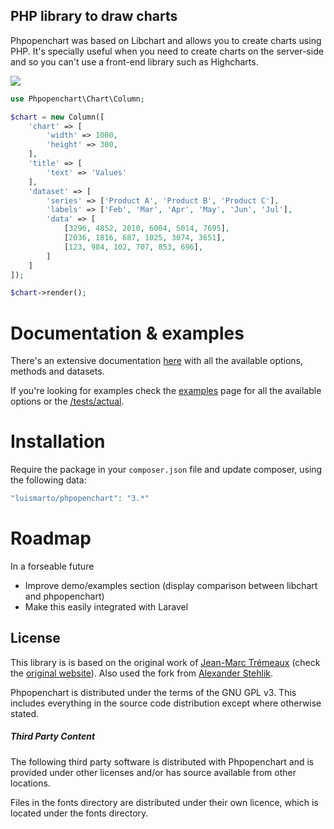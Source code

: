 ## PHP library to draw charts

Phpopenchart was based on Libchart and allows you to create charts using PHP. It's specially useful when you need to create charts on the server-side 
and so you can't use a front-end library such as Highcharts.

<img src="https://geekalicious.pt/phpopenchart/assets/images/phpopenchart-sample-2.png"/>

````php
use Phpopenchart\Chart\Column;

$chart = new Column([
    'chart' => [
        'width' => 1000,
        'height' => 300,
    ],
    'title' => [
        'text' => 'Values'
    ],
    'dataset' => [
        'series' => ['Product A', 'Product B', 'Product C'],
        'labels' => ['Feb', 'Mar', 'Apr', 'May', 'Jun', 'Jul'],
        'data' => [
            [3296, 4852, 2010, 6004, 5014, 7695],
            [2036, 1816, 687, 1025, 3074, 3651],
            [123, 984, 102, 707, 853, 696],
        ]
    ]
]);

$chart->render();

````

# Documentation & examples

There's an extensive documentation [here](https://geekalicious.pt/phpopenchart/) with all the available options, methods and datasets.

If you're looking for examples check the [examples](https://geekalicious.pt/phpopenchart/examples.php) page for all the available options
or the [/tests/actual](https://github.com/luismarto/phpopenchart/tree/geekalicious-docs/comparison-libchart/actual). 

# Installation

Require the package in your `composer.json` file and update composer, using the following data:

```php
"luismarto/phpopenchart": "3.*"
```


# Roadmap

In a forseable future
- Improve demo/examples section (display comparison between libchart and phpopenchart)
- Make this easily integrated with Laravel

## License

This library is is based on the original work of [Jean-Marc Trémeaux](http://naku.dohcrew.com/) (check the [original website](https://naku.dohcrew.com/libchart/pages/introduction/)).
Also used the fork from [Alexander Stehlik](https://github.com/astehlik).

Phpopenchart is distributed under the terms of the GNU GPL v3.
This includes everything in the source code distribution
except where otherwise stated.

##### Third Party Content

The following third party software is distributed with Phpopenchart and
is provided under other licenses and/or has source available from
other locations. 

Files in the fonts directory are distributed under their own licence, which is located under the fonts directory.